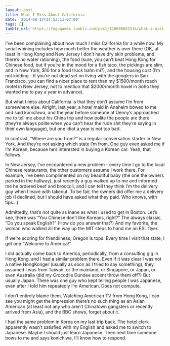 ```yaml
---
layout: post
title: What I Miss About California
date: '2014-08-17T14:53:11-07:00'
tags: []
tumblr_url: https://fugugames.tumblr.com/post/110698052536/what-i-miss-about-california
---
```

I’ve been complaining about how much I miss California for a while now. My serial whining includes how much better the weather is over there (OK, at least in Hong Kong and New Jersey I don’t have dry skin problems, and there’s no water rationing), the food (sure, you can’t beat Hong Kong for Chinese food, but if you’re in the mood for a fish taco, the pickings are slim, and in New York, $10 for a food truck bahn mi?), and the housing cost (I’m not kidding - if you’re not dead set on living with the googlers in San Francisco, you can find a nicer place to rent than my $1500/month roach motel in New Jersey, not to mention that $2000/month hovel in Soho they wanted me to pay a year in advance).

But what I miss about California is that they don’t assume I’m from somewhere else. Alright, last year, a hotel maid in Anaheim bowed to me and said konichiwa, and the year before someone at Denny’s approached me to tell me about his China trip and how polite the people are there (they’re always polite when you can’t hear the rude shit they’re saying in their own language), but one idiot a year is not too bad.

In contrast, “Where are you from?” is a regular conversation starter in New York. And they’re not asking which state I’m from. One guy even asked me if I’m Korean, because he’s interested in buying a Korean car. Yeah, that follows.

In New Jersey, I’ve encountered a new problem - every time I go to the local Chinese restaurants, the other customers assume I work there. For example, I’ve been complimented on my beautiful baby (the one the owners parked in the hallway), just recently a guy walked up to me and informed me he ordered beef and broccoli, and I can tell they think I’m the delivery guy when I leave with takeout. To be fair, the owners did offer me a delivery job (I declined, but I should have asked what they paid. Who knows, with tips…)

Admittedly, that’s not quite as inane as what I used to get in Boston. Let’s see, there was “You Chinese don’t like Koreans, right?” The always classic, “Do you speak English?” (How do you answer that?) And my favorite, the woman who walked all the way up the MIT steps to hand me an ESL flyer.

If we’re scoring for friendliness, Oregon is tops. Every time I visit that state, I get one “Welcome to America!”

I did actually come back to America, periodically, from a consulting gig in Hong Kong, and I had a similar problem there. Even if it was clear I was not a native HongKonger (usually as soon as I tried to say something), they assumed I was from Taiwan, or the mainland, or Singapore, or Japan, or even Australia (did my Crocodile Dundee accent throw them off?) But usually Japan. There was one guy who kept telling people I was Japanese, even after I told him repeatedly I’m American. Does not compute.

I don’t entirely blame them. Watching American TV from Hong Kong, I can see you might get the impression there’s no such thing as an Asian American (at least not any who aren’t Chinatown gangsters or recently arrived from Asia), and the BBC shows, forget about it.

I had the same problem in Korea on my last trip back. The hotel clerk apparently wasn’t satisfied with my English and asked me to switch to Japanese. Maybe I should just learn Japanese. Then next time someone bows to me and says konichiwa, I’ll know how to respond.

